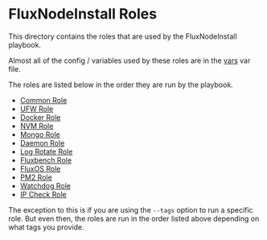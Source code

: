 FluxNodeInstall Roles
=====================
This directory contains the roles that are used by the FluxNodeInstall playbook.

Almost all of the config / variables used by these roles are in the [vars](../vars.yml) var file.

The roles are listed below in the order they are run by the playbook.
- [Common Role](common/)
- [UFW Role](ufw/)
- [Docker Role](docker/)
- [NVM Role](nvm/)
- [Mongo Role](mongo/)
- [Daemon Role](daemon/)
- [Log Rotate Role](logrotate/)
- [Fluxbench Role](fluxbench/)
- [FluxOS Role](fluxos/)
- [PM2 Role](pm2/)
- [Watchdog Role](watchdog/)
- [IP Check Role](ipcheck/)

The exception to this is if you are using the `--tags` option to run a specific role. But even then, the roles are run in the order listed above depending on what tags you provide.
